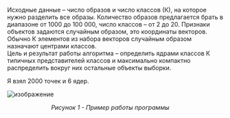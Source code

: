   Исходные данные  –  число образов и число классов (К), на которое 
нужно разделить все образы. Количество образов предлагается брать в 
диапазоне от 1000 до 100 000, число классов – от 2 до 20. Признаки объектов 
задаются случайным образом, это координаты векторов. Обычно К элементов 
из набора векторов случайным образом назначают центрами классов.  
  Цель и результат работы  алгоритма – определить ядрами классов К 
типичных представителей классов и максимально компактно распределить 
вокруг них остальные объекты выборки. 

Я взял 2000 точек и 6 ядер.

![изображение](https://github.com/user-attachments/assets/6275b553-efc5-49b7-8994-56feb45d38bd)

                          *Рисунок 1 - Пример работы программы*
